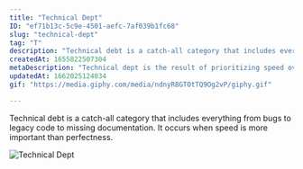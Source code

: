 ```yaml
---
title: "Technical Dept"
ID: "ef71b13c-5c9e-4501-aefc-7af039b1fc68"
slug: "technical-dept"
tag: "T"
description: "Technical debt is a catch-all category that includes everything from bugs to legacy code to missing documentation. It occurs when speed is more important than perfectness. "
createdAt: 1655822507304
metaDescription: "Technical dept is the result of prioritizing speed over excellence."
updatedAt: 1662025124034
gif: "https://media.giphy.com/media/ndnyR8GTOtTQ9Og2vP/giphy.gif"

---
```

Technical debt is a catch-all category that includes everything from bugs to legacy code to missing documentation. It occurs when speed is more important than perfectness. 

![Technical Dept](https://media.giphy.com/media/ndnyR8GTOtTQ9Og2vP/giphy.gif)